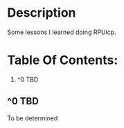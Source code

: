 # Description

Some lessons I learned doing RPUicp.

# Table Of Contents:

1. ^0 TBD


## ^0  TBD

To be determined
